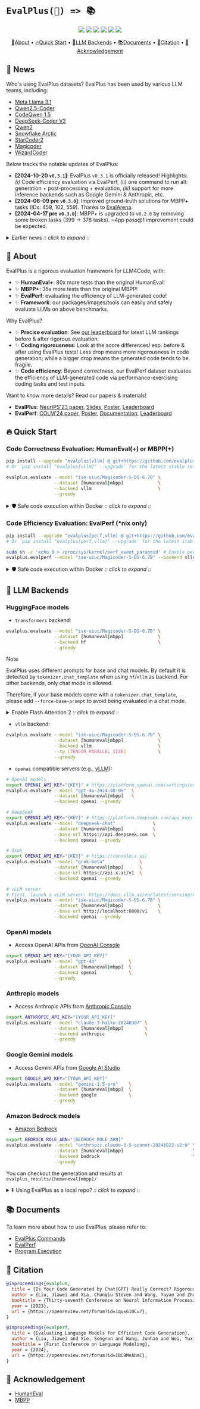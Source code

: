# `EvalPlus(📖) => 📚`

<p align="center">
    <a href="https://evalplus.github.io"><img src="https://img.shields.io/badge/%F0%9F%8F%86-leaderboard-8A2BE2"></a>
    <a href="https://openreview.net/forum?id=1qvx610Cu7"><img src="https://img.shields.io/badge/EvalPlus-NeurIPS'23-a55fed.svg"></a>
    <a href="https://openreview.net/forum?id=IBCBMeAhmC"><img src="https://img.shields.io/badge/EvalPerf-COLM'24-a55fed.svg"></a>
    <a href="https://huggingface.co/evalplus/"><img src="https://img.shields.io/badge/🤗%20Hugging%20Face-evalplus-%23ff8811.svg"></a>
    <a href="https://pypi.org/project/evalplus/"><img src="https://img.shields.io/pypi/v/evalplus?color=g"></a>
    <a href="https://hub.docker.com/r/ganler/evalplus" title="Docker"><img src="https://img.shields.io/docker/image-size/ganler/evalplus"></a>
</p>

<p align="center">
    <a href="#-about">📙About</a> •
    <a href="#-quick-start">🔥Quick Start</a> •
    <a href="#-llm-backends">🚀LLM Backends</a> •
    <a href="#-documents">📚Documents</a> •
    <a href="#-citation">📜Citation</a> •
    <a href="#-acknowledgement">🙏Acknowledgement</a>
</p>

## 📢 News

Who's using EvalPlus datasets? EvalPlus has been used by various LLM teams, including:

* [Meta Llama 3.1](https://ai.meta.com/blog/meta-llama-3-1/)
* [Qwen2.5-Coder](https://qwenlm.github.io/blog/qwen2.5-coder-family/)
* [CodeQwen 1.5](https://qwenlm.github.io/blog/codeqwen1.5/)
* [DeepSeek-Coder V2](https://arxiv.org/pdf/2406.11931)
* [Qwen2](https://arxiv.org/pdf/2407.10671)
* [Snowflake Arctic](https://www.snowflake.com/en/data-cloud/arctic/)
* [StarCoder2](https://arxiv.org/pdf/2402.19173)
* [Magicoder](https://arxiv.org/pdf/2312.02120)
* [WizardCoder](https://arxiv.org/pdf/2306.08568)

Below tracks the notable updates of EvalPlus:

- **[2024-10-20 `v0.3.1`]**: EvalPlus `v0.3.1` is officially released! Highlights: *(i)* Code efficiency evaluation via EvalPerf, *(ii)* one command to run all: generation + post-processing + evaluation, *(iii)* support for more inference backends such as Google Gemini & Anthropic, etc.
- **[2024-06-09 pre `v0.3.0`]**: Improved ground-truth solutions for MBPP+ tasks (IDs: 459, 102, 559). Thanks to [EvalArena](https://github.com/crux-eval/eval-arena).
- **[2024-04-17 pre `v0.3.0`]**: MBPP+ is upgraded to `v0.2.0` by removing some broken tasks (399 -> 378 tasks). ~4pp pass@1 improvement could be expected.

<details><summary>Earlier news <i>:: click to expand ::</i></summary>
<div>

- ([`v0.2.1`](https://github.com/evalplus/evalplus/releases/tag/v0.2.1)) You can use EvalPlus datasets via [bigcode-evaluation-harness](https://github.com/bigcode-project/bigcode-evaluation-harness)! HumanEval+ oracle fixes (32).
- ([`v0.2.0`](https://github.com/evalplus/evalplus/releases/tag/v0.2.0)) MBPP+ is released! HumanEval contract & input fixes (0/3/9/148/114/1/2/99/28/32/35/160).
- ([`v0.1.7`](https://github.com/evalplus/evalplus/releases/tag/v0.1.7)) [Leaderboard](https://evalplus.github.io/leaderboard.html) release; HumanEval+ contract and input fixes (32/166/126/6)
- ([`v0.1.6`](https://github.com/evalplus/evalplus/releases/tag/v0.1.6)) Configurable and by-default-conservative timeout settings; HumanEval+ contract & ground-truth fixes (129/148/75/53/0/3/9/140)
- ([`v0.1.5`](https://github.com/evalplus/evalplus/releases/tag/v0.1.5)) HumanEval+ mini is released for ultra-fast evaluation when you have too many samples!
- ([`v0.1.1`](https://github.com/evalplus/evalplus/releases/tag/v0.1.1)) Optimizing user experiences: evaluation speed, PyPI package, Docker, etc.
- ([`v0.1.0`](https://github.com/evalplus/evalplus/releases/tag/v0.1.0)) HumanEval+ is released!

</div>
</details>


## 📙 About

EvalPlus is a rigorous evaluation framework for LLM4Code, with:

- ✨ **HumanEval+**: 80x more tests than the original HumanEval!
- ✨ **MBPP+**: 35x more tests than the original MBPP!
- ✨ **EvalPerf**: evaluating the efficiency of LLM-generated code!
- ✨ **Framework**: our packages/images/tools can easily and safely evaluate LLMs on above benchmarks.

Why EvalPlus?

- ✨ **Precise evaluation**: See [our leaderboard](https://evalplus.github.io/leaderboard.html) for latest LLM rankings before & after rigorous evaluation.
- ✨ **Coding rigorousness**: Look at the score differences! esp. before & after using EvalPlus tests! Less drop means more rigorousness in code generation; while a bigger drop means the generated code tends to be fragile.
- ✨ **Code efficiency**: Beyond correctness, our EvalPerf dataset evaluates the efficiency of LLM-generated code via performance-exercising coding tasks and test inputs.

Want to know more details? Read our papers & materials!

- **EvalPlus**: [NeurIPS'23 paper](https://openreview.net/forum?id=1qvx610Cu7), [Slides](https://docs.google.com/presentation/d/1eTxzUQG9uHaU13BGhrqm4wH5NmMZiM3nI0ezKlODxKs), [Poster](https://jw-liu.xyz/assets/pdf/EvalPlus_Poster.pdf), [Leaderboard](https://evalplus.github.io/leaderboard.html)
- **EvalPerf**: [COLM'24 paper](https://openreview.net/forum?id=IBCBMeAhmC), [Poster](https://jw-liu.xyz/assets/pdf/jiawei-colm-evalperf-poster.pdf), [Documentation](./docs/evalperf.md), [Leaderboard](https://evalplus.github.io/evalperf.html)


## 🔥 Quick Start

### Code Correctness Evaluation: HumanEval(+) or MBPP(+)

```bash
pip install --upgrade "evalplus[vllm] @ git+https://github.com/evalplus/evalplus"
# Or `pip install "evalplus[vllm]" --upgrade` for the latest stable release

evalplus.evaluate --model "ise-uiuc/Magicoder-S-DS-6.7B" \
                  --dataset [humaneval|mbpp]             \
                  --backend vllm                         \
                  --greedy
```

<details><summary>🛡️ Safe code execution within Docker <i>:: click to expand ::</i></summary>
<div>

```bash
# Local generation
evalplus.codegen --model "ise-uiuc/Magicoder-S-DS-6.7B" \
                 --dataset humaneval                    \
                 --backend vllm                         \
                 --greedy

# Code execution within Docker
docker run --rm --pull=always -v $(pwd)/evalplus_results:/app ganler/evalplus:latest \
           evalplus.evaluate --dataset humaneval                                     \
           --samples /app/humaneval/ise-uiuc--Magicoder-S-DS-6.7B_vllm_temp_0.0.jsonl
```

</div>
</details>

### Code Efficiency Evaluation: EvalPerf (*nix only)

```bash
pip install --upgrade "evalplus[perf,vllm] @ git+https://github.com/evalplus/evalplus"
# Or `pip install "evalplus[perf,vllm]" --upgrade` for the latest stable release

sudo sh -c 'echo 0 > /proc/sys/kernel/perf_event_paranoid' # Enable perf
evalplus.evalperf --model "ise-uiuc/Magicoder-S-DS-6.7B" --backend vllm
```

<details><summary>🛡️ Safe code execution within Docker <i>:: click to expand ::</i></summary>
<div>

```bash
# Local generation
evalplus.codegen --model "ise-uiuc/Magicoder-S-DS-6.7B" \
                 --dataset evalperf                     \
                 --backend vllm                         \
                 --temperature 1.0                      \
                 --n-samples 100

# Code execution within Docker
sudo sh -c 'echo 0 > /proc/sys/kernel/perf_event_paranoid' # Enable perf
docker run --cap-add PERFMON --rm --pull=always -v $(pwd)/evalplus_results:/app ganler/evalplus:latest \
           evalplus.evalperf --samples /app/evalperf/ise-uiuc--Magicoder-S-DS-6.7B_vllm_temp_1.0.jsonl
```

</div>
</details>

## 🚀 LLM Backends

### HuggingFace models

- `transformers` backend:

```bash
evalplus.evaluate --model "ise-uiuc/Magicoder-S-DS-6.7B" \
                  --dataset [humaneval|mbpp]             \
                  --backend hf                           \
                  --greedy
```

> [!Note]
>
> EvalPlus uses different prompts for base and chat models.
> By default it is detected by `tokenizer.chat_template` when using `hf`/`vllm` as backend.
> For other backends, only chat mode is allowed.
>
> Therefore, if your base models come with a `tokenizer.chat_template`,
> please add `--force-base-prompt` to avoid being evaluated
> in a chat mode.

<details><summary>Enable Flash Attention 2 <i>:: click to expand ::</i></summary>
<div>

```bash
# Install Flash Attention 2
pip install packaging ninja
pip install flash-attn --no-build-isolation
# Note: if you have installation problem, consider using pre-built
# wheels from https://github.com/Dao-AILab/flash-attention/releases

# Run evaluation with FA2
evalplus.evaluate --model "ise-uiuc/Magicoder-S-DS-6.7B"         \
                  --dataset [humaneval|mbpp]                     \
                  --backend hf                                   \
                  --attn-implementation [flash_attention_2|sdpa] \
                  --greedy
```

</div>
</details>

- `vllm` backend:

```bash
evalplus.evaluate --model "ise-uiuc/Magicoder-S-DS-6.7B" \
                  --dataset [humaneval|mbpp]             \
                  --backend vllm                         \
                  --tp [TENSOR_PARALLEL_SIZE]            \
                  --greedy
```

- `openai` compatible servers (e.g., [vLLM](https://docs.vllm.ai/en/latest/serving/openai_compatible_server.html)):

```bash
# OpenAI models
export OPENAI_API_KEY="{KEY}" # https://platform.openai.com/settings/organization/api-keys
evalplus.evaluate --model "gpt-4o-2024-08-06"  \
                  --dataset [humaneval|mbpp]   \
                  --backend openai --greedy

# DeepSeek
export OPENAI_API_KEY="{KEY}" # https://platform.deepseek.com/api_keys
evalplus.evaluate --model "deepseek-chat"              \
                  --dataset [humaneval|mbpp]           \
                  --base-url https://api.deepseek.com  \
                  --backend openai --greedy

# Grok
export OPENAI_API_KEY="{KEY}" # https://console.x.ai/
evalplus.evaluate --model "grok-beta"             \
                  --dataset [humaneval|mbpp]      \
                  --base-url https://api.x.ai/v1  \
                  --backend openai --greedy

# vLLM server
# First, launch a vLLM server: https://docs.vllm.ai/en/latest/serving/deploying_with_docker.html
evalplus.evaluate --model "ise-uiuc/Magicoder-S-DS-6.7B" \
                  --dataset [humaneval|mbpp]             \
                  --base-url http://localhost:8000/v1    \
                  --backend openai --greedy
```

### OpenAI models

- Access OpenAI APIs from [OpenAI Console](https://platform.openai.com/)

```bash
export OPENAI_API_KEY="[YOUR_API_KEY]"
evalplus.evaluate --model "gpt-4o"            \
                  --dataset [humaneval|mbpp]  \
                  --backend openai            \
                  --greedy
```

### Anthropic models

- Access Anthropic APIs from [Anthropic Console](https://console.anthropic.com/)

```bash
export ANTHROPIC_API_KEY="[YOUR_API_KEY]"
evalplus.evaluate --model "claude-3-haiku-20240307" \
                  --dataset [humaneval|mbpp]        \
                  --backend anthropic               \
                  --greedy
```

### Google Gemini models

- Access Gemini APIs from [Google AI Studio](https://aistudio.google.com/)

```bash
export GOOGLE_API_KEY="[YOUR_API_KEY]"
evalplus.evaluate --model "gemini-1.5-pro"    \
                  --dataset [humaneval|mbpp]  \
                  --backend google            \
                  --greedy
```

### Amazon Bedrock models

- [Amazon Bedrock](https://aws.amazon.com/bedrock/)

```bash
export BEDROCK_ROLE_ARN="[BEDROCK_ROLE_ARN]"
evalplus.evaluate --model "anthropic.claude-3-5-sonnet-20241022-v2:0" \
                  --dataset [humaneval|mbpp]                          \
                  --backend bedrock                                   \
                  --greedy
```

You can checkout the generation and results at `evalplus_results/[humaneval|mbpp]/`

<details><summary>⏬ Using EvalPlus as a local repo? <i>:: click to expand ::</i></summary>
<div>

```bash
git clone https://github.com/evalplus/evalplus.git
cd evalplus
export PYTHONPATH=$PYTHONPATH:$(pwd)
pip install -r requirements.txt
```

</div>
</details>

## 📚 Documents

To learn more about how to use EvalPlus, please refer to:

- [EvalPlus Commands](./docs/cli.md)
- [EvalPerf](./docs/evalperf.md)
- [Program Execution](./docs/execution.md)

## 📜 Citation

```bibtex
@inproceedings{evalplus,
  title = {Is Your Code Generated by Chat{GPT} Really Correct? Rigorous Evaluation of Large Language Models for Code Generation},
  author = {Liu, Jiawei and Xia, Chunqiu Steven and Wang, Yuyao and Zhang, Lingming},
  booktitle = {Thirty-seventh Conference on Neural Information Processing Systems},
  year = {2023},
  url = {https://openreview.net/forum?id=1qvx610Cu7},
}

@inproceedings{evalperf,
  title = {Evaluating Language Models for Efficient Code Generation},
  author = {Liu, Jiawei and Xie, Songrun and Wang, Junhao and Wei, Yuxiang and Ding, Yifeng and Zhang, Lingming},
  booktitle = {First Conference on Language Modeling},
  year = {2024},
  url = {https://openreview.net/forum?id=IBCBMeAhmC},
}
```

## 🙏 Acknowledgement

- [HumanEval](https://github.com/openai/human-eval)
- [MBPP](https://github.com/google-research/google-research/tree/master/mbpp)
